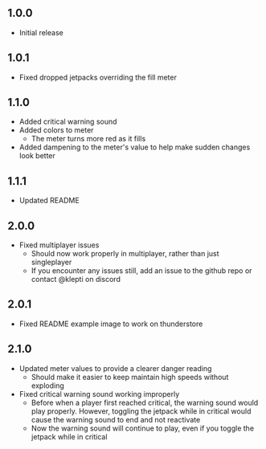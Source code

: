 ## 1.0.0

- Initial release

## 1.0.1

- Fixed dropped jetpacks overriding the fill meter

## 1.1.0

- Added critical warning sound
- Added colors to meter
	- The meter turns more red as it fills
- Added dampening to the meter's value to help make sudden changes look better

## 1.1.1

- Updated README

## 2.0.0

- Fixed multiplayer issues
	- Should now work properly in multiplayer, rather than just singleplayer
	- If you encounter any issues still, add an issue to the github repo or contact @klepti on discord

## 2.0.1

- Fixed README example image to work on thunderstore

## 2.1.0

- Updated meter values to provide a clearer danger reading
	- Should make it easier to keep maintain high speeds without exploding
- Fixed critical warning sound working improperly
	- Before when a player first reached critical, the warning sound would play properly. However, toggling the jetpack while in critical would cause the warning sound to end and not reactivate
	- Now the warning sound will continue to play, even if you toggle the jetpack while in critical